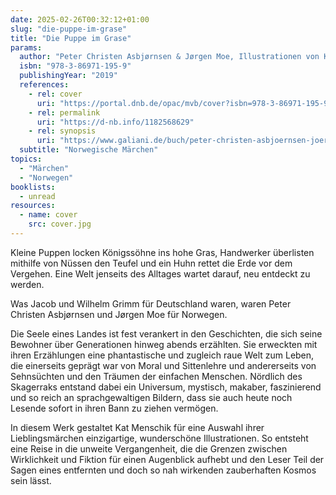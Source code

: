 ```yaml
---
date: 2025-02-26T00:32:12+01:00
slug: "die-puppe-im-grase"
title: "Die Puppe im Grase"
params:
  author: "Peter Christen Asbjørnsen & Jørgen Moe, Illustrationen von Kat Menschik"
  isbn: "978-3-86971-195-9"
  publishingYear: "2019"
  references:
    - rel: cover
      uri: "https://portal.dnb.de/opac/mvb/cover?isbn=978-3-86971-195-9"
    - rel: permalink
      uri: "https://d-nb.info/1182568629"
    - rel: synopsis
      uri: "https://www.galiani.de/buch/peter-christen-asbjoernsen-joergen-moe-die-puppe-im-grase-9783869711959"
  subtitle: "Norwegische Märchen"
topics:
  - "Märchen"
  - "Norwegen"
booklists:
  - unread
resources:
  - name: cover
    src: cover.jpg
---
```


Kleine Puppen locken Königssöhne ins hohe Gras, Handwerker überlisten mithilfe 
von Nüssen den Teufel und ein Huhn rettet die Erde vor dem Vergehen. Eine Welt 
jenseits des Alltages wartet darauf, neu entdeckt zu werden.

Was Jacob und Wilhelm Grimm für Deutschland waren, waren Peter Christen 
Asbjørnsen und Jørgen Moe für Norwegen.

Die Seele eines Landes ist fest verankert in den Geschichten, die sich seine 
Bewohner über Generationen hinweg abends erzählten. Sie erweckten mit ihren 
Erzählungen eine phantastische und zugleich raue Welt zum Leben, die einerseits 
geprägt war von Moral und Sittenlehre und andererseits von Sehnsüchten und den 
Träumen der einfachen Menschen. Nördlich des Skagerraks entstand dabei ein 
Universum, mystisch, makaber, faszinierend und so reich an sprachgewaltigen 
Bildern, dass sie auch heute noch Lesende sofort in ihren Bann zu ziehen 
vermögen.

In diesem Werk gestaltet Kat Menschik für eine Auswahl ihrer Lieblingsmärchen 
einzigartige, wunderschöne Illustrationen. So entsteht eine Reise in die unweite 
Vergangenheit, die die Grenzen zwischen Wirklichkeit und Fiktion für einen 
Augenblick aufhebt und den Leser Teil der Sagen eines entfernten und doch so nah 
wirkenden zauberhaften Kosmos sein lässt.